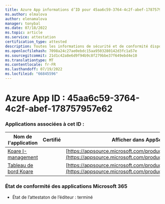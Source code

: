 ```yaml
---
title: Azure App informations d’ID pour 45aa6c59-3764-4c2f-abef-178757957e62
ms.author: elmalova
author: elenamalova
manager: tonybal
ms.date: 07/18/2022
ms.topic: article
ms.service: attestation
certification_type: attested
description: Toutes les informations de sécurité et de conformité disponibles pour 45aa6c59-3764-4c2f-abef-178757957e62.
ms.openlocfilehash: 7098a24c27ae0ebdc15aa9503280142d3fc1a57e
ms.sourcegitcommit: 21d1c42a8e6d9f94b9c8f279bbe37f649ebd4e10
ms.translationtype: MT
ms.contentlocale: fr-FR
ms.lasthandoff: 07/19/2022
ms.locfileid: "66845596"
---
```

# <a name="azure-app-id-45aa6c59-3764-4c2f-abef-178757957e62"></a>Azure App ID : 45aa6c59-3764-4c2f-abef-178757957e62


### <a name="apps-associated-with-this-id"></a>Applications associées à cet ID :
| **Nom de l'application** | **Certifié** | **Afficher dans AppSource** |
|--------------|---------------|-----------------------|
| [Koare I-management](../forward/WA200004224.md) |  | [https://appsource.microsoft.com/product/office/WA200004224](https://appsource.microsoft.com/product/office/WA200004224) |
| [Tableau de bord Koare](../forward/WA200004403.md) |  | [https://appsource.microsoft.com/product/office/WA200004403](https://appsource.microsoft.com/product/office/WA200004403) |

### <a name="microsoft-365-app-compliance-status"></a>État de conformité des applications Microsoft 365
- État de l’attestaton de l’éditeur : terminé
